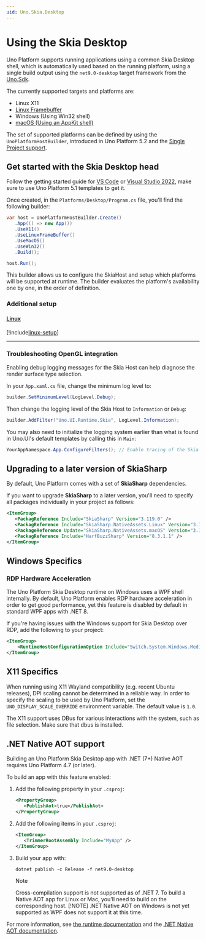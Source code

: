 ```yaml
---
uid: Uno.Skia.Desktop
---
```


# Using the Skia Desktop

Uno Platform supports running applications using a common Skia Desktop shell, which is automatically used based on the running platform, using a single build output using the `net9.0-desktop` target framework from the [Uno.Sdk](xref:Uno.Features.Uno.Sdk).

The currently supported targets and platforms are:

- Linux X11
- [Linux Framebuffer](xref:Uno.Skia.Linux.Framebuffer)
- Windows (Using Win32 shell)
- [macOS (Using an AppKit shell)](xref:Uno.Skia.macOS)

The set of supported platforms can be defined by using the `UnoPlatformHostBuilder`, introduced in Uno Platform 5.2 and the [Single Project support](xref:Uno.Development.MigratingToSingleProject).

## Get started with the Skia Desktop head

Follow the getting started guide for [VS Code](xref:Uno.GetStarted.vscode) or [Visual Studio 2022](xref:Uno.GetStarted.vs2022), make sure to use Uno Platform 5.1 templates to get it.

Once created, in the `Platforms/Desktop/Program.cs` file, you'll find the following builder:

```csharp
var host = UnoPlatformHostBuilder.Create()
   .App(() => new App())
   .UseX11()
   .UseLinuxFrameBuffer()
   .UseMacOS()
   .UseWin32()
   .Build();

host.Run();
```

This builder allows us to configure the SkiaHost and setup which platforms will be supported at runtime. The builder evaluates the platform's availability one by one, in the order of definition.

### Additional setup

#### [**Linux**](#tab/linux)

[!include[linux-setup](../includes/additional-linux-setup-inline.md)]

---

### Troubleshooting OpenGL integration

Enabling debug logging messages for the Skia Host can help diagnose the render surface type selection.

In your `App.xaml.cs` file, change the minimum log level to:

```csharp
builder.SetMinimumLevel(LogLevel.Debug);
```

Then change the logging level of the Skia Host to `Information` or `Debug`:

```csharp
builder.AddFilter("Uno.UI.Runtime.Skia", LogLevel.Information);
```

You may also need to initialize the logging system earlier than what is found in Uno.UI's default templates by calling this in `Main`:

```csharp
YourAppNamespace.App.ConfigureFilters(); // Enable tracing of the Skia host
```

## Upgrading to a later version of SkiaSharp

By default, Uno Platform comes with a set of **SkiaSharp** dependencies.

If you want to upgrade **SkiaSharp** to a later version, you'll need to specify all packages individually in your project as follows:

```xml
<ItemGroup>
   <PackagReference Include="SkiaSharp" Version="3.119.0" />
   <PackagReference Include="SkiaSharp.NativeAssets.Linux" Version="3.119.0" />
   <PackageReference Update="SkiaSharp.NativeAssets.macOS" Version="3.119.0" />
   <PackagReference Include="HarfBuzzSharp" Version="8.3.1.1" />
</ItemGroup>
```

## Windows Specifics

### RDP Hardware Acceleration

The Uno Platform Skia Desktop runtime on Windows uses a WPF shell internally. By default, Uno Platform enables RDP hardware acceleration in order to get good performance, yet this feature is disabled by default in standard WPF apps with .NET 8.

If you're having issues with the Windows support for Skia Desktop over RDP, add the following to your project:

```xml
<ItemGroup>
    <RuntimeHostConfigurationOption Include="Switch.System.Windows.Media.EnableHardwareAccelerationInRdp" Value="false" />
</ItemGroup>
```

## X11 Specifics

When running using X11 Wayland compatibility (e.g. recent Ubuntu releases), DPI scaling cannot be determined in a reliable way. In order to specify the scaling to be used by Uno Platform, set the `UNO_DISPLAY_SCALE_OVERRIDE` environment variable. The default value is `1.0`.

The X11 support uses DBus for various interactions with the system, such as file selection. Make sure that dbus is installed.

## .NET Native AOT support

Building an Uno Platform Skia Desktop app with .NET (7+) Native AOT requires Uno Platform 4.7 (or later).

To build an app with this feature enabled:

1. Add the following property in your `.csproj`:

   ```xml
   <PropertyGroup>
      <PublishAot>true</PublishAot>
   </PropertyGroup>
   ```

1. Add the following items in your `.csproj`:

   ```xml
   <ItemGroup>
      <TrimmerRootAssembly Include="MyApp" />
   </ItemGroup>
   ```

1. Build your app with:

   ```dotnetcli
   dotnet publish -c Release -f net9.0-desktop
   ```

   > [!NOTE]
   > Cross-compilation support is not supported as of .NET 7. To build a Native AOT app for Linux or Mac, you'll need to build on the corresponding host.
   > [!NOTE]
   > .NET Native AOT on Windows is not yet supported as WPF does not support it at this time.

For more information, see [the runtime documentation](https://github.com/dotnet/runtime/blob/main/src/coreclr/nativeaot/docs/reflection-in-aot-mode.md) and the [.NET Native AOT documentation](https://learn.microsoft.com/dotnet/core/deploying/native-aot/).
